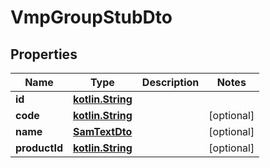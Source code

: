 # VmpGroupStubDto

## Properties
Name | Type | Description | Notes
------------ | ------------- | ------------- | -------------
**id** | [**kotlin.String**](.md) |  | 
**code** | [**kotlin.String**](.md) |  |  [optional]
**name** | [**SamTextDto**](SamTextDto.md) |  |  [optional]
**productId** | [**kotlin.String**](.md) |  |  [optional]
